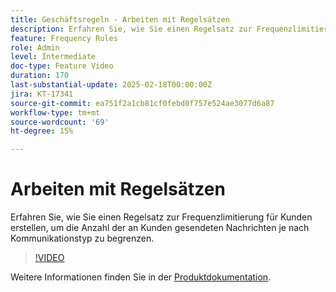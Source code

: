 ```yaml
---
title: Geschäftsregeln - Arbeiten mit Regelsätzen
description: Erfahren Sie, wie Sie einen Regelsatz zur Frequenzlimitierung für Kunden erstellen, um die Anzahl der an Kunden gesendeten Nachrichten basierend auf dem Kommunikationstyp in Adobe Journey Optimizer (AJO) zu begrenzen.
feature: Frequency Rules
role: Admin
level: Intermediate
doc-type: Feature Video
duration: 170
last-substantial-update: 2025-02-18T00:00:00Z
jira: KT-17341
source-git-commit: ea751f2a1cb81cf0febd0f757e524ae3077d6a87
workflow-type: tm+mt
source-wordcount: '69'
ht-degree: 15%

---
```



# Arbeiten mit Regelsätzen

Erfahren Sie, wie Sie einen Regelsatz zur Frequenzlimitierung für Kunden erstellen, um die Anzahl der an Kunden gesendeten Nachrichten je nach Kommunikationstyp zu begrenzen.

>[!VIDEO](https://video.tv.adobe.com/v/3435531/?learn=on&enablevpops)

Weitere Informationen finden Sie in der [Produktdokumentation](https://experienceleague.adobe.com/en/docs/journey-optimizer/using/configuration/rule-sets).
